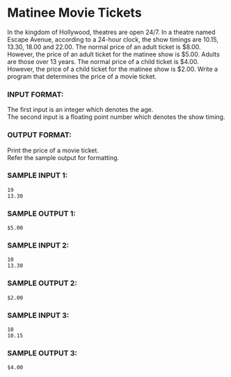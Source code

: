 # Matinee Movie Tickets

In the kingdom of Hollywood, theatres are open 24/7.
In a theatre named Escape Avenue, according to a 24-hour clock,
the show timings are 10.15, 13.30, 18.00 and 22.00. The normal
price of an adult ticket is $8.00. However, the price of an adult
ticket for the matinee show is $5.00. Adults are those over 13 years.
The normal price of a child ticket is $4.00. However, the price of a
child ticket for the matinee show is $2.00. Write a program that
determines the price of a movie ticket.

### INPUT FORMAT:

The first input is an integer which denotes the age. <br>
The second input is a floating point number which denotes the show timing.

### OUTPUT FORMAT:

Print the price of a movie ticket. <br>
Refer the sample output for formatting. 

### SAMPLE INPUT 1:

```
19
13.30
```

### SAMPLE OUTPUT 1:

```
$5.00
```

### SAMPLE INPUT 2:

```
10
13.30
```

### SAMPLE OUTPUT 2:

```
$2.00
```

### SAMPLE INPUT 3:

```
10
10.15
```

### SAMPLE OUTPUT 3:

```
$4.00
```
